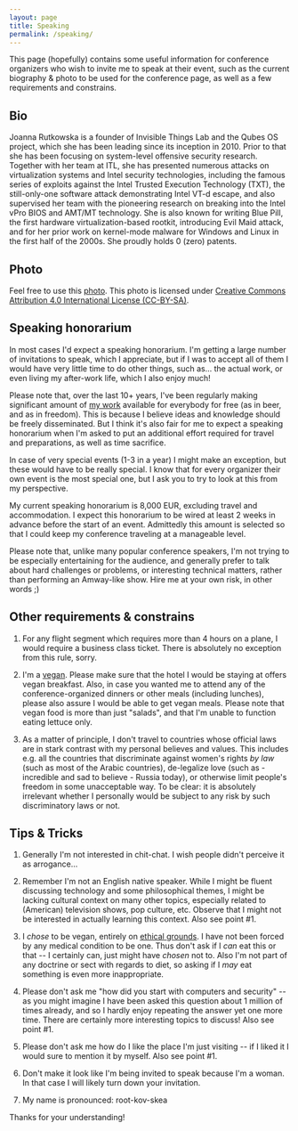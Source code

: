 ```yaml
---
layout: page
title: Speaking
permalink: /speaking/
---
```


This page (hopefully) contains some useful information for conference organizers
who wish to invite me to speak at their event, such as the current biography &
photo to be used for the conference page, as well as a few requirements and
constrains.

Bio
----

Joanna Rutkowska is a founder of Invisible Things Lab and the Qubes OS project,
which she has been leading since its inception in 2010. Prior to that she has
been focusing on system-level offensive security research. Together with her
team at ITL, she has presented numerous attacks on virtualization systems and
Intel security technologies, including the famous series of exploits against the
Intel Trusted Execution Technology (TXT), the still-only-one software attack
demonstrating Intel VT-d escape, and also supervised her team with the
pioneering research on breaking into the Intel vPro BIOS and AMT/MT technology.
She is also known for writing Blue Pill, the first hardware virtualization-based
rootkit, introducing Evil Maid attack, and for her prior work on kernel-mode
malware for Windows and Linux in the first half of the 2000s. She proudly holds
0 (zero) patents.

Photo
------

Feel free to use this [photo](/resources/joanna.jpg). This photo is licensed under [Creative Commons Attribution 4.0 International License (CC-BY-SA)](https://creativecommons.org/licenses/by-sa/4.0/).



Speaking honorarium
--------------------

In most cases I'd expect a speaking honorarium. I'm getting a large number of
invitations to speak, which I appreciate, but if I was to accept all of them I
would have very little time to do other things, such as... the actual work, or
even living my after-work life, which I also enjoy much!

Please note that, over the last 10+ years, I've been regularly making
significant amount of [my work](/papers/) available for everybody for free (as
in beer, and as in freedom). This is because I believe ideas and knowledge
should be freely disseminated. But I think it's also fair for me to expect a
speaking honorarium when I'm asked to put an additional effort required for
travel and preparations, as well as time sacrifice.

In case of very special events (1-3 in a year) I might make an exception, but
these would have to be really special. I know that for every organizer their own
event is the most special one, but I ask you to try to look at this from my
perspective.

My current speaking honorarium is 8,000 EUR, excluding travel and accommodation.
I expect this honorarium to be wired at least 2 weeks in advance before the
start of an event. Admittedly this amount is selected so that I could keep my
conference traveling at a manageable level.

Please note that, unlike many popular conference speakers, I'm not trying to
be especially entertaining for the audience, and generally prefer to talk about
hard challenges or problems, or interesting technical matters, rather than
performing an Amway-like show. Hire me at your own risk, in other words ;)


Other requirements & constrains
--------------------------------

1. For any flight segment which requires more than 4 hours on a plane, I would
   require a business class ticket. There is absolutely no exception from this
   rule, sorry.

2. I'm a [vegan](https://en.wikipedia.org/wiki/Veganism). Please make sure that
   the hotel I would be staying at offers vegan breakfast. Also, in case you
   wanted me to attend any of the conference-organized dinners or other meals
   (including lunches), please also assure I would be able to get vegan meals.
   Please note that vegan food is more than just "salads", and that I'm unable
   to function eating lettuce only.

3. As a matter of principle, I don't travel to countries whose official laws are
   in stark contrast with my personal believes and values. This includes e.g.
   all the countries that discriminate against women's rights _by law_ (such as
   most of the Arabic countries), de-legalize love (such as - incredible and sad
   to believe - Russia today), or otherwise limit people's freedom in some
   unacceptable way. To be clear: it is absolutely irrelevant whether I
   personally would be subject to any risk by such discriminatory laws or not.


Tips & Tricks
--------------

1. Generally I'm not interested in chit-chat. I wish people didn't perceive it as
   arrogance...

2. Remember I'm not an English native speaker. While I might be fluent
   discussing technology and some philosophical themes, I might be lacking
   cultural context on many other topics, especially related to (American)
   television shows, pop culture, etc. Observe that I might not be interested in
   actually learning this context. Also see point #1.

3. I _chose_ to be vegan, entirely on [ethical
   grounds](https://vimeo.com/ondemand/earthlings). I have not been forced by
   any medical condition to be one. Thus don't ask if I _can_ eat this or that
   -- I certainly can, just might have _chosen_ not to. Also I'm not part of any
   doctrine or sect with regards to diet, so asking if I _may_ eat something is
   even more inappropriate.

4. Please don't ask me "how did you start with computers and security" -- as you
   might imagine I have been asked this question about 1 million of times
   already, and so I hardly enjoy repeating the answer yet one more time. There
   are certainly more interesting topics to discuss! Also see point #1.

5. Please don't ask me how do I like the place I'm just visiting -- if I liked
   it I would sure to mention it by myself. Also see point #1.

6. Don't make it look like I'm being invited to speak because I'm a woman. In
   that case I will likely turn down your invitation.

7. My name is pronounced: root-kov-skea

Thanks for your understanding!

